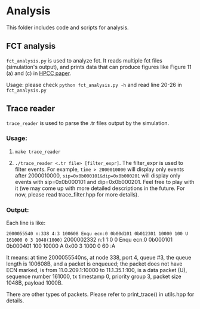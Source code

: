 # Analysis
This folder includes code and scripts for analysis.

## FCT analysis
`fct_analysis.py` is used to analyze fct. It reads multiple fct files (simulation's output), and prints data that can produce figures like Figure 11 (a) and (c) in [HPCC paper](https://liyuliang001.github.io/publications/hpcc.pdf).

Usage: please check `python fct_analysis.py -h` and read line 20-26 in `fct_analysis.py`

## Trace reader
`trace_reader` is used to parse the .tr files output by the simulation.

### Usage: 
1. `make trace_reader`

2. `./trace_reader <.tr file> [filter_expr]`. The filter_expr is used to filter events. For example, `time > 2000010000` will display only events after 2000010000, `sip=0x0b000101&dip=0x0b000201` will display only events with sip=0x0b000101 and dip=0x0b000201. Feel free to play with it (we may come up with more detailed descriptions in the future. For now, please read trace_filter.hpp for more details).

### Output:
Each line is like:

`2000055540 n:338 4:3 100608 Enqu ecn:0 0b00d101 0b012301 10000 100 U 161000 0 3 1048(1000)`
 2000002332 n:1 1:0 0 Enqu ecn:0 0b000101 0b000401 100 10000 A 0x00 3 1000 0 60 :A

 
It means: at time 2000055540ns, at node 338, port 4, queue #3, the queue length is 100608B, and a packet is enqueued; the packet does not have ECN marked, is from 11.0.209.1:10000 to 11.1.35.1:100, is a data packet (U), sequence number 161000, tx timestamp 0, priority group 3, packet size 1048B, payload 1000B.

There are other types of packets. Please refer to print_trace() in utils.hpp for details.
